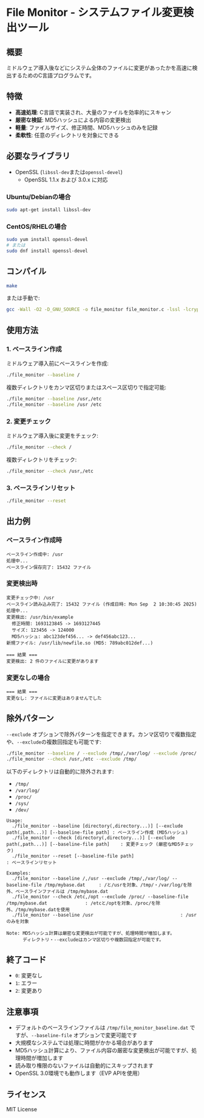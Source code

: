 # File Monitor - システムファイル変更検出ツール

## 概要

ミドルウェア導入後などにシステム全体のファイルに変更があったかを高速に検出するためのC言語プログラムです。

## 特徴

- **高速処理**: C言語で実装され、大量のファイルを効率的にスキャン
- **厳密な検証**: MD5ハッシュによる内容の変更検出
- **軽量**: ファイルサイズ、修正時間、MD5ハッシュのみを記録
- **柔軟性**: 任意のディレクトリを対象にできる

## 必要なライブラリ

- OpenSSL (`libssl-dev`または`openssl-devel`)
  - OpenSSL 1.1.x および 3.0.x に対応

### Ubuntu/Debianの場合
```bash
sudo apt-get install libssl-dev
```

### CentOS/RHELの場合
```bash
sudo yum install openssl-devel
# または
sudo dnf install openssl-devel
```

## コンパイル

```bash
make
```

または手動で:
```bash
gcc -Wall -O2 -D_GNU_SOURCE -o file_monitor file_monitor.c -lssl -lcrypto
```

## 使用方法

### 1. ベースライン作成
ミドルウェア導入前にベースラインを作成:
```bash
./file_monitor --baseline /
```

複数ディレクトリをカンマ区切りまたはスペース区切りで指定可能:
```bash
./file_monitor --baseline /usr,/etc
./file_monitor --baseline /usr /etc
```

### 2. 変更チェック
ミドルウェア導入後に変更をチェック:
```bash
./file_monitor --check /
```

複数ディレクトリをチェック:
```bash
./file_monitor --check /usr,/etc
```

### 3. ベースラインリセット
```bash
./file_monitor --reset
```

## 出力例

### ベースライン作成時
```
ベースライン作成中: /usr
処理中...
ベースライン保存完了: 15432 ファイル
```

### 変更検出時
```
変更チェック中: /usr
ベースライン読み込み完了: 15432 ファイル (作成日時: Mon Sep  2 10:30:45 2025)
処理中...
変更検出: /usr/bin/example
  修正時間: 1693123845 -> 1693127445
  サイズ: 123456 -> 124000
  MD5ハッシュ: abc123def456... -> def456abc123...
新規ファイル: /usr/lib/newfile.so (MD5: 789abc012def...)

=== 結果 ===
変更検出: 2 件のファイルに変更があります
```

### 変更なしの場合
```
=== 結果 ===
変更なし: ファイルに変更はありませんでした
```

## 除外パターン
`--exclude` オプションで除外パターンを指定できます。カンマ区切りで複数指定や、`--exclude`の複数回指定も可能です:

```bash
./file_monitor --baseline / --exclude /tmp/,/var/log/ --exclude /proc/
./file_monitor --check /usr,/etc --exclude /tmp/
```

以下のディレクトリは自動的に除外されます:
- `/tmp/`
- `/var/log/`
- `/proc/`
- `/sys/`
- `/dev/`

```
Usage:
  ./file_monitor --baseline [directory(,directory...)] [--exclude path(,path...)] [--baseline-file path] : ベースライン作成 (MD5ハッシュ)
  ./file_monitor --check [directory(,directory...)] [--exclude path(,path...)] [--baseline-file path]    : 変更チェック (厳密なMD5チェック)
  ./file_monitor --reset [--baseline-file path]                                                        : ベースラインリセット

Examples:
  ./file_monitor --baseline /,/usr --exclude /tmp/,/var/log/ --baseline-file /tmp/mybase.dat     : /と/usrを対象、/tmp/・/var/log/を除外、ベースラインファイルは /tmp/mybase.dat
  ./file_monitor --check /etc,/opt --exclude /proc/ --baseline-file /tmp/mybase.dat              : /etcと/optを対象、/proc/を除外、/tmp/mybase.datを使用
  ./file_monitor --baseline /usr                                : /usrのみを対象

Note: MD5ハッシュ計算は厳密な変更検出が可能ですが、処理時間が増加します。
      ディレクトリ・--excludeはカンマ区切りや複数回指定が可能です。
```

## 終了コード

- `0`: 変更なし
- `1`: エラー
- `2`: 変更あり

## 注意事項

- デフォルトのベースラインファイルは `/tmp/file_monitor_baseline.dat` ですが、`--baseline-file` オプションで変更可能です
- 大規模なシステムでは処理に時間がかかる場合があります
- MD5ハッシュ計算により、ファイル内容の厳密な変更検出が可能ですが、処理時間が増加します
- 読み取り権限のないファイルは自動的にスキップされます
- OpenSSL 3.0環境でも動作します（EVP APIを使用）

## ライセンス

MIT License
